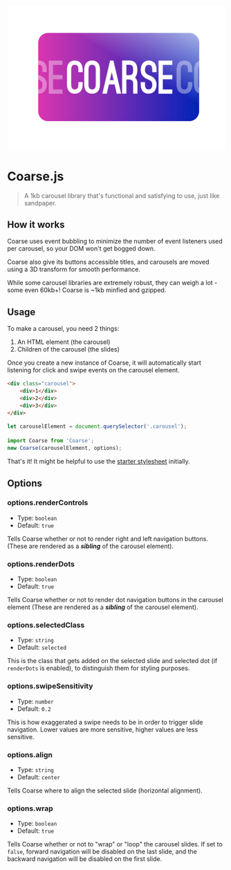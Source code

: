 ![The Coarse.js Logo](./logo.png)

# Coarse.js
> A 1kb carousel library that's functional and satisfying to use, just like sandpaper.


## How it works
Coarse uses event bubbling to minimize the number of event listeners used per carousel, so your DOM won't get bogged down.

Coarse also give its buttons accessible titles, and carousels are moved using a 3D transform for smooth performance.

While some carousel libraries are extremely robust, they can weigh a lot - some even 60kb+! Coarse is ~1kb minfied and gzipped.

## Usage
To make a carousel, you need 2 things:
1. An HTML element (the carousel)
2. Children of the carousel (the slides)

Once you create a new instance of Coarse, it will automatically start listening for click and swipe events on the carousel element.

```html
<div class="carousel">
	<div>1</div>
	<div>2</div>
	<div>3</div>
</div>
```
```javascript
let carouselElement = document.querySelector('.carousel');

import Coarse from 'Coarse';
new Coarse(carouselElement, options);
```

That's it! It might be helpful to use the [starter stylesheet](./starter.css) initially.


## Options

### options.renderControls
- Type: `boolean`
- Default: `true`

Tells Coarse whether or not to render right and left navigation buttons. (These are rendered as a ***sibling*** of the carousel element).

### options.renderDots
- Type: `boolean`
- Default: `true`

Tells Coarse whether or not to render dot navigation buttons in the carousel element (These are rendered as a ***sibling*** of the carousel element).

### options.selectedClass
- Type: `string`
- Default: `selected`

This is the class that gets added on the selected slide and selected dot (if `renderDots` is enabled), to distinguish them for styling purposes.

### options.swipeSensitivity
- Type: `number`
- Default: `0.2`

This is how exaggerated a swipe needs to be in order to trigger slide navigation. Lower values are more sensitive, higher values are less sensitive.

### options.align
- Type: `string`
- Default: `center`

Tells Coarse where to align the selected slide (horizontal alignment).

### options.wrap
- Type: `boolean`
- Default: `true`

Tells Coarse whether or not to "wrap" or "loop" the carousel slides. If set to `false`, forward navigation will be disabled on the last slide, and the backward navigation will be disabled on the first slide.